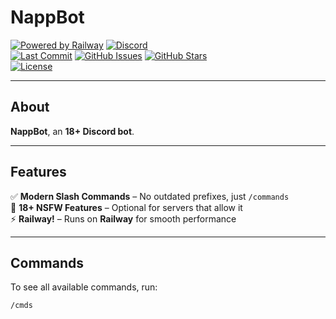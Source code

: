 # NappBot

[![Powered by Railway](https://img.shields.io/badge/Powered%20by-Railway-%235C4EE5?style=for-the-badge&logo=railway)](https://railway.app)
[![Discord](https://img.shields.io/discord/123456789012345678?color=5865F2&logo=discord&logoColor=white&style=for-the-badge)](#)  
[![Last Commit](https://img.shields.io/github/last-commit/AetCloud/NappBot?style=flat&color=brightgreen)](https://github.com/AetCloud/NappBot/commits/main)
[![GitHub Issues](https://img.shields.io/github/issues/AetCloud/NappBot?color=yellow)](https://github.com/AetCloud/NappBot/issues)
[![GitHub Stars](https://img.shields.io/github/stars/AetCloud/NappBot?color=blue)](https://github.com/AetCloud/NappBot/stargazers)  
[![License](https://img.shields.io/github/license/AetCloud/NappBot)](LICENSE)

---

## About  

**NappBot**, an **18+ Discord bot**.

---

## Features

✅ **Modern Slash Commands** – No outdated prefixes, just `/commands`  
🔞 **18+ NSFW Features** – Optional for servers that allow it  
⚡ **Railway!** – Runs on **Railway** for smooth performance  

---

## Commands  

To see all available commands, run:  
```sh
/cmds

